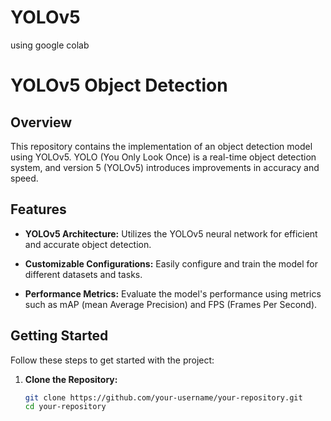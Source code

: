 # YOLOv5
using google colab 

# YOLOv5 Object Detection

## Overview

This repository contains the implementation of an object detection model using YOLOv5. YOLO (You Only Look Once) is a real-time object detection system, and version 5 (YOLOv5) introduces improvements in accuracy and speed.

## Features

- **YOLOv5 Architecture:** Utilizes the YOLOv5 neural network for efficient and accurate object detection.

- **Customizable Configurations:** Easily configure and train the model for different datasets and tasks.

- **Performance Metrics:** Evaluate the model's performance using metrics such as mAP (mean Average Precision) and FPS (Frames Per Second).

## Getting Started

Follow these steps to get started with the project:

1. **Clone the Repository:**
   ```bash
   git clone https://github.com/your-username/your-repository.git
   cd your-repository
